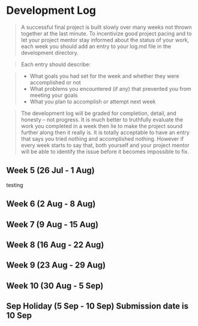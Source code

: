 # Development Log
> A successful final project is built slowly over many weeks not thrown together at the last minute. To incentivize good project pacing and to let your project mentor stay informed about the status of your work, each week you should add an entry to your log.md file in the development directory.

> Each entry should describe:

> - What goals you had set for the week and whether they were accomplished or not
> - What problems you encountered (if any) that prevented you from meeting your goals
> - What you plan to accomplish or attempt next week

> The development log will be graded for completion, detail, and honesty – not progress. It is much better to truthfully evaluate the work you completed in a week then lie to make the project sound further along then it really is. It is totally acceptable to have an entry that says you tried nothing and accomplished nothing. However if every week starts to say that, both yourself and your project mentor will be able to identify the issue before it becomes impossible to fix.

## Week 5 (26 Jul - 1 Aug)

testing
## Week 6 (2 Aug - 8 Aug)

## Week 7 (9 Aug - 15 Aug)

## Week 8 (16 Aug - 22 Aug)

## Week 9 (23 Aug - 29 Aug)

## Week 10 (30 Aug - 5 Sep)

## Sep Holiday (5 Sep - 10 Sep) **Submission date is 10 Sep**
